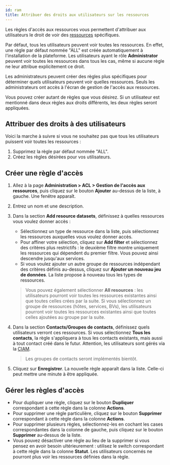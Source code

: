 ```yaml
---
id: ram
title: Attribuer des droits aux utilisateurs sur les ressources
---
```


Les règles d'accès aux ressources vous permettent d'attribuer aux utilisateurs le droit de voir des [ressources](../resources/glossary.md#resource) spécifiques.

Par défaut, tous les utilisateurs peuvent voir toutes les ressources. En effet, une règle par défaut nommée "ALL" est créée automatiquement à l'installation de la plateforme. Les utilisateurs ayant le rôle **Administrator** peuvent voir toutes les ressources dans tous les cas, même si aucune règle ne leur attribue explicitement ce droit.

Les administrateurs peuvent créer des règles plus spécifiques pour déterminer quels utilisateurs peuvent voir quelles ressources. Seuls les administrateurs ont accès à l'écran de gestion de l'accès aux ressources.

Vous pouvez créer autant de règles que vous désirez. Si un utilisateur est mentionné dans deux règles aux droits différents, les deux règles seront appliquées.

## Attribuer des droits à des utilisateurs

Voici la marche à suivre si vous ne souhaitez pas que tous les utilisateurs puissent voir toutes les ressources :

1. Supprimez la règle par défaut nommée "ALL".
2. Créez les règles désirées pour vos utilisateurs.

## Créer une règle d'accès

1. Allez à la page **Administration > ACL > Gestion de l'accès aux ressources**, puis cliquez sur le bouton **Ajouter** au-dessus de la liste, à gauche. Une fenêtre apparaît.
2. Entrez un nom et une description.
3. Dans la section **Add resource datasets**, définissez à quelles ressources vous voulez donner accès :
   * Sélectionnez un type de ressource dans la liste, puis sélectionnez les ressources auxquelles vous voulez donner accès.
   * Pour affiner votre sélection, cliquez sur **Add filter** et sélectionnez des critères plus restrictifs : le deuxième filtre montre uniquement les ressources qui dépendent du premier filtre. Vous pouvez ainsi descendre jusqu'aux services.
   * Si vous voulez ajouter un autre groupe de ressources indépendant des critères définis au-dessus, cliquez sur **Ajouter un nouveau jeu de données**. La liste propose à nouveau tous les types de ressources.

   > Vous pouvez également sélectionner **All resources** : les utilisateurs pourront voir toutes les ressources existantes ainsi que toutes celles crées par la suite.
   > Si vous sélectionnez un groupe de ressources (hôtes, services, BVs), les utilisateurs pourront voir toutes les ressources existantes ainsi que toutes celles ajoutées au groupe par la suite.

4. Dans la section **Contacts/Groupes de contacts**, définissez quels utilisateurs verront ces ressources. Si vous sélectionnez **Tous les contacts**, la règle s'appliquera à tous les contacts existants, mais aussi à tout contact créé dans le futur. Attention, les utilisateurs sont gérés via la [CIAM](../ciam/ciam.md).

   > Les groupes de contacts seront implémentés bientôt.

5. Cliquez sur **Enregistrer**. La nouvelle règle apparaît dans la liste. Celle-ci peut mettre une minute à être appliquée.

## Gérer les règles d'accès

* Pour dupliquer une règle, cliquez sur le bouton **Dupliquer** correspondant à cette règle dans la colonne **Actions**.
* Pour supprimer une règle particulière, cliquez sur le bouton **Supprimer** correspondant à cette règle dans la colonne **Actions**.
* Pour supprimer plusieurs règles, sélectionnez-les en cochant les cases correspondantes dans la colonne de gauche, puis cliquez sur le bouton **Supprimer** au-dessus de la liste.
* Vous pouvez désactiver une règle au lieu de la supprimer si vous pensez en avoir besoin ultérieurement : utilisez le switch correspondant à cette règle dans la colonne **Statut**. Les utilisateurs concernés ne pourront plus voir les ressources définies dans la règle.
